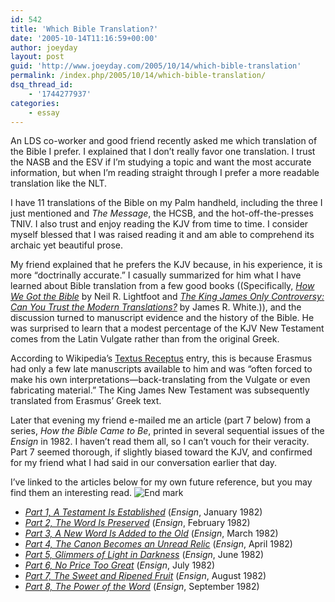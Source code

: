 ```yaml
---
id: 542
title: 'Which Bible Translation?'
date: '2005-10-14T11:16:59+00:00'
author: joeyday
layout: post
guid: 'http://www.joeyday.com/2005/10/14/which-bible-translation'
permalink: /index.php/2005/10/14/which-bible-translation/
dsq_thread_id:
    - '1744277937'
categories:
    - essay
---
```


An LDS co-worker and good friend recently asked me which translation of the Bible I prefer. I explained that I don’t really favor one translation. I trust the NASB and the ESV if I’m studying a topic and want the most accurate information, but when I’m reading straight through I prefer a more readable translation like the NLT.

I have 11 translations of the Bible on my Palm handheld, including the three I just mentioned and <cite>The Message</cite>, the HCSB, and the hot-off-the-presses TNIV. I also trust and enjoy reading the KJV from time to time. I consider myself blessed that I was raised reading it and am able to comprehend its archaic yet beautiful prose.

My friend explained that he prefers the KJV because, in his experience, it is more “doctrinally accurate.” I casually summarized for him what I have learned about Bible translation from a few good books ((Specifically, <cite>[How We Got the Bible](http://amzn.com/080101252X/?tag=joeyday-20)</cite> by Neil R. Lightfoot and <cite>[The King James Only Controversy: Can You Trust the Modern Translations?](http://amzn.com/1556615752/?tag=joeyday-20)</cite> by James R. White.)), and the discussion turned to manuscript evidence and the history of the Bible. He was surprised to learn that a modest percentage of the KJV New Testament comes from the Latin Vulgate rather than from the original Greek.

According to Wikipedia’s [Textus Receptus](http://en.wikipedia.org/w/index.php?title=Textus_Receptus&oldid=24159631) entry, this is because Erasmus had only a few late manuscripts available to him and was “often forced to make his own interpretations—back-translating from the Vulgate or even fabricating material.” The King James New Testament was subsequently translated from Erasmus’ Greek text.

Later that evening my friend e-mailed me an article (part 7 below) from a series, <cite>How the Bible Came to Be</cite>, printed in several sequential issues of the <cite>Ensign</cite> in 1982. I haven’t read them all, so I can’t vouch for their veracity. Part 7 seemed thorough, if slightly biased toward the KJV, and confirmed for my friend what I had said in our conversation earlier that day.

I’ve linked to the articles below for my own future reference, but you may find them an interesting read. ![](http://joeyday.com/wp-content/uploads/2009/08/endmark.png "End mark")

- <cite>[Part 1, A Testament Is Established](http://elfurl.com/59p)</cite> (<cite>Ensign</cite>, January 1982)
- <cite>[Part 2, The Word Is Preserved](http://elfurl.com/59q)</cite> (<cite>Ensign</cite>, February 1982)
- <cite>[Part 3, A New Word Is Added to the Old](http://elfurl.com/59r)</cite> (<cite>Ensign</cite>, March 1982)
- <cite>[Part 4, The Canon Becomes an Unread Relic](http://elfurl.com/59s)</cite> (<cite>Ensign</cite>, April 1982)
- <cite>[Part 5, Glimmers of Light in Darkness](http://elfurl.com/59t)</cite> (<cite>Ensign</cite>, June 1982)
- <cite>[Part 6, No Price Too Great](http://elfurl.com/59u)</cite> (<cite>Ensign</cite>, July 1982)
- <cite>[Part 7, The Sweet and Ripened Fruit](http://elfurl.com/59v)</cite> (<cite>Ensign</cite>, August 1982)
- <cite>[Part 8, The Power of the Word](http://elfurl.com/59w)</cite> (<cite>Ensign</cite>, September 1982)